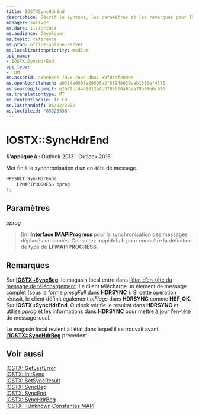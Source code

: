 ```yaml
---
title: IOSTXSyncHdrEnd
description: Décrit la syntaxe, les paramètres et les remarques pour IOSTX SyncHdrEnd, qui met fin à la synchronisation d’un en-tête de message.
manager: soliver
ms.date: 11/16/2014
ms.audience: Developer
ms.topic: reference
ms.prod: office-online-server
ms.localizationpriority: medium
api_name:
- IOSTX.SyncHdrEnd
api_type:
- COM
ms.assetid: a0beb6eb-7978-c64e-dba1-89f0caf2090e
ms.openlocfilehash: ab314a0808a29596a2f8f948639aab1616ef4370
ms.sourcegitcommit: e2b79cc4469013a4b3705620a93aa70b88e6c996
ms.translationtype: MT
ms.contentlocale: fr-FR
ms.lasthandoff: 06/02/2022
ms.locfileid: "65828538"
---
```

# <a name="iostxsynchdrend"></a>IOSTX::SyncHdrEnd

**S’applique à** : Outlook 2013 | Outlook 2016
  
Met fin à la synchronisation d’un en-tête de message.
  
```cpp
HRESULT SyncHdrEnd( 
    LPMAPIPROGRESS pprog 
);
```

## <a name="parameters"></a>Paramètres

 _pprog_
  
> [in] **[Interface IMAPIProgress](imapiprogressiunknown.md)** pour la synchronisation des messages déplacés ou copiés. Consultez mapidefs.h pour connaître la définition de type de **LPMAPIPROGRESS**.

## <a name="remarks"></a>Remarques

Sur **[IOSTX::SyncBeg](iostx-syncbeg.md)**, le magasin local entre dans [l’état d’en-tête du message de téléchargement](download-message-header-state.md). Le client télécharge un élément de message complet (sous la forme _pmsgFull_ dans **[HDRSYNC](hdrsync.md)** ). Si cette opération réussit, le client définit également _ulFlags_ dans **HDRSYNC** comme **HSF_OK**. Sur **IOSTX::SyncHdrEnd**, Outlook vérifie le résultat dans **HDRSYNC** et utilise _pprog_ et les informations dans **HDRSYNC** pour mettre à jour l’en-tête de message local.
  
Le magasin local revient à l’état dans lequel il se trouvait avant **[l’IOSTX::SyncHdrBeg](iostx-synchdrbeg.md)** précédent.
  
## <a name="see-also"></a>Voir aussi

[IOSTX::GetLastError](iostx-getlasterror.md)  
[IOSTX::InitSync](iostx-initsync.md)  
[IOSTX::SetSyncResult](iostx-setsyncresult.md)  
[IOSTX::SyncBeg](iostx-syncbeg.md)  
[IOSTX::SyncEnd](iostx-syncend.md)  
[IOSTX::SyncHdrBeg](iostx-synchdrbeg.md)  
[IOSTX : IUnknown](iostxiunknown.md)
 [Constantes MAPI](mapi-constants.md)
